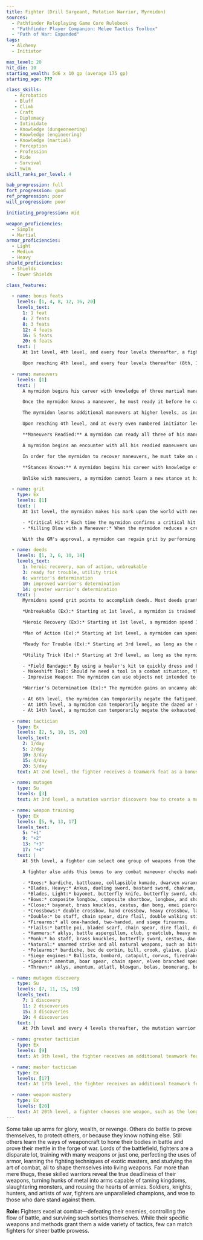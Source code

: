 ```yaml
---
title: Fighter (Drill Sargeant, Mutation Warrior, Myrmidon)
sources:
  - Pathfinder Roleplaying Game Core Rulebook
  - "Pathfinder Player Companion: Melee Tactics Toolbox"
  - "Path of War: Expanded"
tags:
  - Alchemy
  - Initiator

max_level: 20
hit_die: 10
starting_wealth: 5d6 x 10 gp (average 175 gp)
starting_age: ???

class_skills:
   - Acrobatics
   - Bluff
   - Climb
   - Craft
   - Diplomacy
   - Intimidate
   - Knowledge (dungeoneering)
   - Knowledge (engineering)
   - Knowledge (martial)
   - Perception
   - Profession
   - Ride
   - Survival
   - Swim
skill_ranks_per_level: 4

bab_progression: full
fort_progression: good
ref_progression: poor
will_progression: poor

initiating_progression: mid

weapon_proficiencies:
  - Simple
  - Martial
armor_proficiencies:
  - Light
  - Medium
  - Heavy
shield_proficiencies:
  - Shields
  - Tower Shields

class_features:

  - name: bonus feats
    levels: [1, 4, 8, 12, 16, 20]
    levels_text:
      1: 1 feat
      4: 2 feats
      8: 3 feats
      12: 4 feats
      16: 5 feats
      20: 6 feats
    text: |
      At 1st level, 4th level, and every four levels thereafter, a fighter gains a bonus feat in addition to those gained from normal advancement. These bonus feats must be selected from those listed as Combat Feats, sometimes also called "fighter bonus feats."

      Upon reaching 4th level, and every four levels thereafter (8th, 12th, and so on), a fighter can choose to learn a new bonus feat in place of a bonus feat he has already learned. In effect, the fighter loses the bonus feat in exchange for the new one. The old feat cannot be one that was used as a prerequisite for another feat, prestige class, or other ability. A fighter can only change one feat at any given level and must choose whether or not to swap the feat at the time he gains a new bonus feat for the level.

  - name: maneuvers
    levels: [1]
    text: |
      A myrmidon begins his career with knowledge of three martial maneuvers. When he takes his first myrmidon level, he selects four of the following disciplines to gain access to for myrmidon maneuvers: Broken Blade, Golden Lion, Iron Tortoise, Mithral Current, Piercing Thunder, Primal Fury, Scarlet Throne, Tempest Gale, and Thrashing Dragon. If one of his selected disciplines' associated skills is not on his class skill list, he gains it as a class skill.

      Once the myrmidon knows a maneuver, he must ready it before he can use it (see Maneuvers Readied, below). A maneuver usable by myrmidons is considered an extraordinary ability unless otherwise noted in it or its discipline's description. A myrmidon's maneuvers are not affected by spell resistance, and he does not provoke attacks of opportunity when he initiates one.

      The myrmidon learns additional maneuvers at higher levels, as indicated on Table: The Fighter. The maximum level of maneuvers gained through myrmidon levels is limited by those listed in that table as well, although this restriction does not apply to maneuvers added to his maneuvers known through other methods, such as prestige classes or the Advanced Study feat. A myrmidon must meet a maneuver's prerequisite to learn it. See the Systems and Use chapter in Path of War for more details on how maneuvers are used.

      Upon reaching 4th level, and at every even numbered initiator level thereafter (6th, 8th, 10th, and so on), the myrmidon can choose to learn a new maneuver in place of one he already knows. In effect, he loses the old maneuver in exchange for the new one. He can choose a new maneuver of any level he likes, as long as he observes the restriction on the highest-level maneuvers he knows; the myrmidon need not replace the old maneuver with a maneuver of the same level. He can swap only a single maneuver at any given level. A myrmidon's initiation modifier is Wisdom, and each myrmidon level is counted as a full initiator level.

      **Maneuvers Readied:** A myrmidon can ready all three of his maneuvers known at 1st level, and as he advances in level and learns more maneuvers, he is able to ready more, but must still choose which maneuvers to ready. A myrmidon must always ready his maximum number of maneuvers readied. He readies his maneuvers by performing weapon drills for ten minutes. The maneuvers he chooses remain readied until he decides to practice again and change them. The myrmidon does not need to sleep or rest for any long period of time in order to ready his maneuvers; any time he spends ten minutes practicing, he can change his readied maneuvers.

      A myrmidon begins an encounter with all his readied maneuvers unexpended, regardless of how many times he might have already used them since he chose them. When he initiates a maneuver, he expends it for the current encounter, so each of his readied maneuvers can be used once per encounter (unless he recovers them, as described below).

      In order for the myrmidon to recover maneuvers, he must take on a defensive form as a full-round action, resetting his rhythm to continue the battle. When he does so, he recovers a number of maneuvers equal to his myrmidon initiation modifier (minimum 2) and until the start of his next turn, attacks made against him provoke an attack of opportunity and he can take a 5-foot step each time he is attacked (even if he has already taken one this round). In addition, he gains the benefit of the Combat Reflexes feat, and can us myrmidon initiation modifier instead of his Dexterity modifier for determining how many additional attacks of opportunity he can make. Alternately, the myrmidon may take a moment to focus, recovering a single maneuver as a standard action.

      **Stances Known:** A myrmidon begins his career with knowledge of one stance from any discipline open to myrmidons. At 4th, 7th, 11th, and 13th levels, he can select an additional stance to learn. The maximum level of stances gained through myrmidon levels is limited by those listed in Table: The Fighter. Unlike maneuvers, stances are not expended and the myrmidon does not have to ready them. All the stances he knows are available to his at all times, and he can change the stance he is currently maintaining as a swift action. A stance is an extraordinary ability unless otherwise stated in the stance or discipline description.

      Unlike with maneuvers, a myrmidon cannot learn a new stance at higher levels in place of one he already knows.

  - name: grit
    type: Ex
    levels: [1]
    text: |
      At 1st level, the myrmidon makes his mark upon the world with nerves of steel and superior training. Through determination, verve, or otherwise dumb luck, the myrmidon is capable of forcing incredible feats of daring and skill through their own tenacity. In game terms, grit is a fluctuating measure of a myrmidon's ability to perform incredible actions in combat. At the start of each day, a myrmidon gains a number of grit points equal to his myrmidon initiation modifier (minimum 1). His grit goes up or down throughout the day, but usually cannot go higher than his myrmidon initiation modifier (minimum 1), though some feats and magic items may affect this maximum. A myrmidon spends grit to accomplish [deeds](#deeds), and regains grit in the following ways.

      - *Critical Hit:* Each time the myrmidon confirms a critical hit while in the heat of combat with a weapon with which he has Weapon Focus or is in a weapon group associated with a discipline he has Discipline Focus for, he regains one grit point. Confirming a critical hit on a helpless or unaware creature or on a creature that has fewer Hit Dice than half the myrmidon's character level does not restore grit.
      - *Killing Blow with a Maneuver:* When the myrmidon reduces a creature to 0 or fewer hit points with a maneuver or with a weapon he has Weapon Focus with, he regains 1 grit point. Destroying an unattended object, reducing a helpless or unaware creature to 0 or fewer hit points, or reducing a creature that has fewer Hit Dice than half the myrmidon's character level to 0 or fewer hit points does not restore any grit.

      With the GM's approval, a myrmidon can regain grit by performing daring acts. As a general rule, a daring act should be risky and dramatic. It should take a good deal of guts, and its outcome should have a low probability of success. If it is successful, the myrmidon regains 1 grit point. Before attempting a daring act, the player should ask the GM whether the act qualifies. The GM is the final arbiter of what’s considered a daring act, and can grant a regained grit point for a daring act even if the player does not ask beforehand whether the act qualifies.

  - name: deeds
    levels: [1, 3, 6, 10, 14]
    levels_text:
      1: heroic recovery, man of action, unbreakable
      3: ready for trouble, utility trick
      6: warrior's determination
      10: improved warrior's determination
      14: greater warrior's determination
    text: |
      Myrmidons spend grit points to accomplish deeds. Most deeds grant the myrmidon some momentary bonus or effect, but there are some that provide longer lasting effects. Some deeds stay in effect as long as the myrmidon has at least 1 grit point. The following is the list of base myrmidon deeds. A myrmidon can only perform deeds of his level or lower. Unless otherwise noted, a deed can be performed multiple successive times, as long as the appropriate amount of grit is spent to perform the deed.

      *Unbreakable (Ex):* Starting at 1st level, a myrmidon is trained very well to protect himself against the many unnatural elements of this world where he must rely on only his wits and training to protect him from harm. He can spend 1 grit point as an immediate action to gain a +4 circumstance bonus on a single saving throw.

      *Heroic Recovery (Ex):* Starting at 1st level, a myrmidon spend 1 grit point as a swift action to recover a single expended maneuver.

      *Man of Action (Ex):* Starting at 1st level, a myrmidon can spend 1 grit point as a swift action to gain a circumstance bonus on a single Acrobatics, Climb, or Swim check equal to his class level.

      *Ready for Trouble (Ex):* Starting at 3rd level, as long as the myrmidon has at least 1 grit point, he gains a +2 bonus on initiative checks and Will saves to resist compulsion and fear effects. In addition, if his hands are free and unrestrained, he can spend 1 grit point as part of making an initiative check to draw a single non- hidden light or one-handed weapon or to draw and don a shield (except a tower shield).

      *Utility Trick (Ex):* Starting at 3rd level, as long as the myrmidon has at least 1 grit point, he can perform any of the following utility tricks. The myrmidon must declare the utility trick he is using before using the ability.

      - *Field Bandage:* By using a healer's kit to quickly dress and bandage a wound, the myrmidon can grant 1d6 temporary hit points per three character levels to himself or an adjacent creature as a full- round action. These temporary hit points cannot increase a creature's hit points beyond its normal maximum, and last for ten minutes. A creature can only only receive the benefits of this ability once per day or until they have received magical healing equal to or greater than the amount of temporary hit points granted by the myrmidon's field bandage. This ability also halts a bleeding wound, stopping a creature from taking further bleed damage.
      - Makeshift Tool: Should he need a tool in a combat situation, the myrmidon makes due with his weapons. He is not penalized for not having a proper tool when making skill checks in combat.
      - Improvise Weapon: The myrmidon can use objects not intended to be normal weapons or cobble together something that can be used as a weapon. He only takes a --2 penalty while wielding improvised weapons, rather than --4.

      *Warrior's Determination (Ex):* The myrmidon gains an uncanny ability to force himself through many hardships and keep on going through his superior training and experience. Starting at 6th level, he can spend 1 grit point as an immediate action to negate a single condition currently affecting him until the end of the encounter, at which point it returns as if its duration had not been interrupted. The myrmidon can activate this ability even if he would not normally be able to act because of the condition in question. A myrmidon can use this ability multiple times in an encounter, spending 1 grit point and negating a single condition each time he does.

      - At 6th level, the myrmidon can temporarily negate the fatigued, shaken, or sickened conditions using this ability.
      - At 10th level, a myrmidon can temporarily negate the dazed or staggered conditions, or ignore the effects of a disease (including ability damage he may have taken from the disease) using this ability.
      - At 14th level, a myrmidon can temporarily negate the exhausted, frightened, or nauseated conditions using this ability.

  - name: tactician
    type: Ex
    levels: [2, 5, 10, 15, 20]
    levels_text:
      2: 1/day
      5: 2/day
      10: 3/day
      15: 4/day
      20: 5/day
    text: At 2nd level, the fighter receives a teamwork feat as a bonus feat. He must meet the prerequisites for this feat. As a standard action, the fighter can grant this feat to all allies within 30 feet who can see and hear him. Allies retain the use of this bonus feat for 3 rounds plus 1 round for every two levels the fighter possesses. Allies do not need to meet the prerequisites of these bonus feats. The fighter can use this ability once per day at 2nd level, plus one additional time per day at 5th level and for every 5 levels thereafter.

  - name: mutagen
    type: Su
    levels: [3]
    text: At 3rd level, a mutation warrior discovers how to create a mutagen that he can imbibe in order to heighten his physical prowess at the cost of his personality. This ability functions as the alchemist's mutagen ability, using his fighter level as his alchemist level.

  - name: weapon training
    type: Ex
    levels: [5, 9, 13, 17]
    levels_text:
      5: "+1"
      9: "+2"
      13: "+3"
      17: "+4"
    text: |
      At 5th level, a fighter can select one group of weapons from the list below. Whenever he attacks with a weapon from this group, he gains a +1 bonus on attack and damage rolls. Every four levels thereafter (9th, 13th, and 17th), the bonuses granted by the selected weapon group increases by +1.

      A fighter also adds this bonus to any combat maneuver checks made with weapons from this group. This bonus also applies to the fighter's Combat Maneuver Defense when defending against disarm and sunder attempts made against weapons from this group.

      - *Axes:* bardiche, battleaxe, collapsible kumade, dwarven waraxe, gandasa, greataxe, handaxe, heavy pick, hooked axe, knuckle axe, kumade, light pick, mattock, orc double axe, pata, throwing axe, and tongi.
      - *Blades, Heavy:* Ankus, dueling sword, bastard sword, chakram, double chicken saber, double walking stick katana, elven curve blade, estoc, falcata, falchion, flambard, greatsword, great terbutje , katana, khopesh, klar, longsword, nine-ring broadsword, nodachi, scimitar, scythe, seven-branched sword, shotel, temple sword, terbutje, and two-bladed sword.
      - *Blades, Light:* bayonet, butterfly knife, butterfly sword, chakram, dagger, Deer horn knife, gladius, hunga munga, kama, katar, kerambit, kukri, machete, madu, manople, pata, quadrens, rapier, sawtooth sabre, scizore, shortsword, sica, sickle, starknife, swordbreaker dagger, sword cane, wakizashi, and war razor.
      - *Bows:* composite longbow, composite shortbow, longbow, and shortbow.
      - *Close:* bayonet, brass knuckles, cestus, dan bong, emei piercer, fighting fan, gauntlet, heavy shield, iron brush, katar, light shield, madu, mere club, punching dagger, rope gauntlet, sap, scizore, spiked armor, spiked gauntlet, spiked shield, tekko-kagi, tonfa, unarmed strike, wooden stake, and wushu dart.
      - *Crossbows:* double crossbow, hand crossbow, heavy crossbow, launching crossbow, light crossbow, heavy repeating crossbow, light repeating crossbow, and tube arrow shooter.
      - *Double:* bo staff, chain spear, dire flail, double walking stick katana, double-chained kama, dwarven urgrosh, gnome hooked hammer, kusarigama, orc double axe, quarterstaff, two-bladed sword, and weighted spear.
      - *Firearms:* all one-handed, two-handed, and siege firearms.
      - *Flails:* battle poi, bladed scarf, chain spear, dire flail, double chained kama, flail, flying blade, gnome pincher, halfling rope-shot, heavy flail, kusarigama, kyoketsu shoge, meteor hammer, morningstar, nine-section whip, nunchaku, sansetsukon, scorpion whip, spiked chain, urumi, and whip.
      - *Hammers:* aklys, battle aspergillum, club, greatclub, heavy mace, light hammer, light mace, mere club, planson, taiaha, tetsubo, wahaika, and warhammer.
      - *Monk:* bo staff, brass knuckles, butterfly sword, cestus, dan bong, deer horn knife, double chained kama, double chicken saber, emei piercer, fighting fan, hanbo, jutte, kama, kusarigama, kyoketsu shoge, lungshuan tamo, monk's spade, nine-ring broadsword, nine-section whip, nunchaku, quarterstaff, rope dart, sai, sansetsukon, seven-branched sword, shang gou, shuriken, siangham, temple sword, tiger fork, tonfa, tri-point double-edged sword, unarmed strike, urumi, and wushu dart.
      - *Natural:* unarmed strike and all natural weapons, such as bite, claw, gore, tail, and wing.
      - *Polearms:* bardiche, bec de corbin, bill, crook, glaive, glaive-guisarme, guisarme, halberd, hooked lance, lucerne hammer, mancatcher, monk's spade, naginata, nodachi, ranseur, rhomphaia, tepoztopilli, and tiger fork.
      - *Siege engines:* Ballista, bombard, catapult, corvus, firedrake, firewyrm, gallery, ram, siege tower, springal, trebuchet, and all other siege engines.
      - *Spears:* amentum, boar spear, chain spear, elven branched spear, javelin, harpoon, lance, longspear, orc skull ram, pilum, planson, shortspear, sibat, spear, tiger fork, trident, and weighted spear.
      - *Thrown:* aklys, amentum, atlatl, blowgun, bolas, boomerang, brutal bolas, chakram, club, dagger, dart, deer horn knife, halfling sling staff, harpoon, hunga munga, javelin, lasso, kestros, light hammer, net, poisoned sand tube, rope dart, shortspear, shuriken, sibat, sling, sling glove, spear, starknife, throwing axe, throwing shield, trident, and wushu dart.

  - name: mutagen discovery
    type: Su
    levels: [7, 11, 15, 19]
    levels_text:
      7: 1 discovery
      11: 2 discoveries
      15: 3 discoveries
      19: 4 discoveries
    text: |
      At 7th level and every 4 levels thereafter, the mutation warrior can choose one of the following alchemist discoveries to augment his abilities: feral mutagen, grand mutagen, greater mutagen, infuse mutagen, nauseating flesh, preserve organs, rag doll mutagen, spontaneous healing, tentacle, vestigial arm, wings. The mutagen warrior uses his fighter level as his effective alchemist level for the purpose of these discoveries.

  - name: greater tactician
    type: Ex
    levels: [9]
    text: At 9th level, the fighter receives an additional teamwork feat as a bonus feat. He must meet the prerequisites for this feat. The fighter can grant this feat to his allies using the tactician ability. Using the tactician ability is a swift action.

  - name: master tactician
    type: Ex
    levels: [17]
    text: At 17th level, the fighter receives an additional teamwork feat as a bonus feat. He must meet the prerequisites for this feat. The fighter can grant this feat to his allies using the tactician ability. Whenever the fighter uses the tactician ability, he grants any two teamwork feats that he knows. He can select from any of his teamwork feats, not just his bonus feats.

  - name: weapon mastery
    type: Ex
    levels: [20]
    text: At 20th level, a fighter chooses one weapon, such as the longsword, greataxe, or longbow. Any attacks made with that weapon automatically confirm all critical threats and have their damage multiplier increased by 1 (×2 becomes ×3, for example). In addition, he cannot be disarmed while wielding a weapon of this type.
---
```


Some take up arms for glory, wealth, or revenge. Others do battle to prove themselves, to protect others, or because they know nothing else. Still others learn the ways of weaponcraft to hone their bodies in battle and prove their mettle in the forge of war. Lords of the battlefield, fighters are a disparate lot, training with many weapons or just one, perfecting the uses of armor, learning the fighting techniques of exotic masters, and studying the art of combat, all to shape themselves into living weapons. Far more than mere thugs, these skilled warriors reveal the true deadliness of their weapons, turning hunks of metal into arms capable of taming kingdoms, slaughtering monsters, and rousing the hearts of armies. Soldiers, knights, hunters, and artists of war, fighters are unparalleled champions, and woe to those who dare stand against them.

**Role:** Fighters excel at combat—defeating their enemies, controlling the flow of battle, and surviving such sorties themselves. While their specific weapons and methods grant them a wide variety of tactics, few can match fighters for sheer battle prowess.
